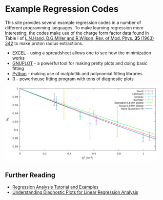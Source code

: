 # Example Regression Codes

This site provides several example regression codes in a number of different programming languages.    To make learning regression more interesting, the codes make use of the charge form factor data found in Table I of <a href=https://journals.aps.org/rmp/abstract/10.1103/RevModPhys.35.335>L.N.Hand, D.G.Miller and R.Wilson, Rev. of Mod. Phys. <b>35</b> (1963) 342</a> to make proton radius extractions.   

* <a href="https://github.com/JeffersonLab/Example-Fitting-Codes/blob/master/EXCEL/">EXCEL</a> - using a spreadsheet allows one to see how the minimization works
* <a href="https://github.com/JeffersonLab/Example-Fitting-Codes/blob/master/GNUPLOT/">GNUPLOT</a>  - a powerful tool for making pretty plots and doing basic fitting
* <a href="https://github.com/JeffersonLab/Example-Fitting-Codes/blob/master/Python/">Python</a> - making use of matplotlib and polynomial fitting libraries
* <a href="https://github.com/JeffersonLab/Example-Fitting-Codes/blob/master/GNUPLOT/">R</a> - powerhouse fitting program with tons of diagnostic plots

<img src="https://raw.githubusercontent.com/JeffersonLab/Example-Fitting-Codes/master/GNUPLOT/gnuplot-output.png" width="1024">

## Further Reading

* <a href="http://blog.minitab.com/blog/adventures-in-statistics-2/regression-analysis-tutorial-and-examples">Regression Analysis Tutorial and Examples</a>
* <a href="http://data.library.virginia.edu/diagnostic-plots/">Understanding Diagnostic Plots for Linear Regression Analysis</a>
